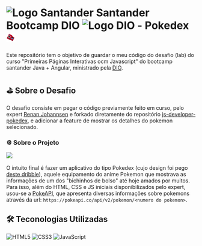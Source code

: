 # <img src="https://avatars.githubusercontent.com/u/108289642?s=200&v=4" alt="Logo Santander" height=24> Santander Bootcamp DIO <img src="https://avatars.githubusercontent.com/u/26231823?s=200&v=4" alt="Logo DIO" height=24> - Pokedex <img src="./public/favicon64x64.png" height=24>
Este repositório tem o objetivo de guardar o meu código do desafio (lab) do curso "Primeiras Páginas Interativas ocm Javascript" do bootcamp santander Java + Angular, ministrado pela [DIO](https://www.dio.me/).

## ⛳ Sobre o Desafio
O desafio consiste em pegar o código previamente feito em curso, pelo expert [Renan Johannsen](https://github.com/RenanJPaula) e forkado diretamente do repositório [js-developer-pokedex](https://github.com/digitalinnovationone/js-developer-pokedex), e adicionar a feature de mostrar os detalhes do pokemon selecionado.

### ⚙ Sobre o Projeto
<img src="https://cdn.dribbble.com/users/1171520/screenshots/6540871/pokedex2.png" height=350><br>

O intuito final é fazer um aplicativo do tipo Pokedex (cujo design foi pego [deste dribble](https://dribbble.com/shots/6540871-Pokedex-App)), aquele equipamento do anime Pokemon que mostrava as informações de um dos "bichinhos de bolso" até hoje amados por muitos. Para isso, além do HTML, CSS e JS iniciais disponibilizados pelo expert, usou-se a [PokeAPI](https://pokeapi.co/), que apresenta diversas informações sobre pokemons através da url: ```https://pokeapi.co/api/v2/pokemon/<numero do pokemon>```.

## 🛠 Teconologias Utilizadas
![HTML5](https://img.shields.io/badge/HTML5-000?style=for-the-badge&logo=html5)
![CSS3](https://img.shields.io/badge/CSS3-000?style=for-the-badge&logo=css3&logoColor=264CE4)
![JavaScript](https://img.shields.io/badge/JavaScript-000?style=for-the-badge&logo=javascript)